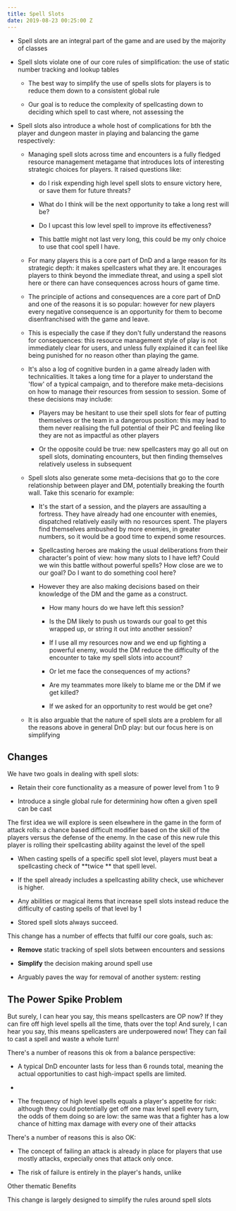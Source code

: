 ```yaml
---
title: Spell Slots
date: 2019-08-23 00:25:00 Z
---
```


* Spell slots are an integral part of the game and are used by the majority of classes

* Spell slots violate one of our core rules of simplification: the use of static number tracking and lookup tables

  * The best way to simplify the use of spells slots for players is to reduce them down to a consistent global rule

  * Our goal is to reduce the complexity of spellcasting down to deciding which spell to cast where, not assessing the

* Spell slots also introduce a whole host of complications for bth the player and dungeon master in playing and balancing the game respectively:

  * Managing spell slots across time and encounters is a fully fledged resource management metagame that introduces lots of interesting strategic choices for players. It raised questions like:

    * do I risk expending high level spell slots to ensure victory here, or save them for future threats?

    * What do I think will be the next opportunity to take a long rest will be?

    * Do I upcast this low level spell to improve its effectiveness?

    * This battle might not last very long, this could be my only choice to use that cool spell I have.

  * For many players this is a core part of DnD and a large reason for its strategic depth: it makes spellcasters what they are. It encourages players to think beyond the immediate threat, and using a spell slot here or there can have consequences across hours of game time.

  * The principle of actions and consequences are a core part of DnD and one of the reasons it is so popular: however for new players every negative consequence is an opportunity for them to become disenfranchised with the game and leave.

  * This is especially the case if they don't fully understand the reasons for consequences: this resource management style of play is not immediately clear for users, and unless fully explained it can feel like being punished for no reason other than playing the game.

  * It's also a log of cognitive burden in a game already laden with technicalities. It takes a long time for a player to understand the 'flow' of a typical campaign, and to therefore make meta-decisions on how to manage their resources from session to session. Some of these decisions may include:

    * Players may be hesitant to use their spell slots for fear of putting themselves or the team in a dangerous position: this may lead to them never realising the full potential of their PC and feeling like they are not as impactful as other players

    * Or the opposite could be true: new spellcasters may go all out on spell slots, dominating encounters, but then finding themselves relatively useless in subsequent

  * Spell slots also generate some meta-decisions that go to the core relationship between player and DM, potentially breaking the fourth wall. Take this scenario for example:

    * It's the start of a session, and the players are assaulting a fortress. They have already had one encounter with enemies, dispatched relatively easily with no resources spent. The players find themselves ambushed by more enemies, in greater numbers, so it would be a good time to expend some resources.

    * Spellcasting heroes are making the usual deliberations from their character's point of view: how many slots to I have left? Could we win this battle without powerful spells? How close are we to our goal? Do I want to do something cool here?

    * However they are also making decisions based on their knowledge of the DM and the game as a construct.

      * How many hours do we have left this session?

      * Is the DM likely to push us towards our goal to get this wrapped up, or string it out into another session?

      * If I use all my resources now and we end up fighting a powerful enemy, would the DM reduce the difficulty of the encounter to take my spell slots into account?

      * Or let me face the consequences of my actions?

      * Are my teammates more likely to blame me or the DM if we get killed?

      * If we asked for an opportunity to rest would be get one?

  * It is also arguable that the nature of spell slots are a problem for all the reasons above in general DnD play: but our focus here is on simplifying

## Changes

We have two goals in dealing with spell slots:

* Retain their core functionality as a measure of power level from 1 to 9

* Introduce a single global rule for determining how often a given spell can be cast

The first idea we will explore is seen elsewhere in the game in the form of attack rolls: a chance based difficult modifier based on the skill of the players versus the defense of the enemy.  In the case of this new rule this player is rolling their spellcasting ability against the level of the spell

* When casting spells of a specific spell slot level, players must beat a spellcasting check of  \*\*twice \*\* that spell level.

* If the spell already includes a spellcasting ability check, use whichever is higher. 

* Any abilities or magical items that increase spell slots instead reduce the difficulty of casting spells of that level by 1

* Stored spell slots always succeed.

This change has a number of effects that fulfil our core goals, such as: 

* **Remove** static tracking of spell slots between encounters and sessions

* **Simplify** the decision making around spell use

* Arguably paves the way for removal of another system: resting

## The Power Spike Problem

But surely, I can hear you say, this means spellcasters are OP now? If they can fire off high level spells all the time, thats over the top! And surely, I can hear you say, this means spellcasters are underpowered now! They can fail to cast a spell and waste a whole turn!

There's a number of reasons this ok from a balance perspective:

* A typical DnD encounter lasts for less than 6 rounds total, meaning the actual opportunities to cast high-impact spells are limited.

* 

* The frequency of high level spells equals a player's appetite for risk: although they could potentially get off one max level spell every turn, the odds of them doing so are low: the same was that a fighter has a low chance of hitting max damage with every one of their attacks

There's a number of reasons this is also OK:

* The concept of failing an attack is already in place for players that use mostly attacks, expecially ones that attack only once.

* The risk of failure is entirely in the player's hands, unlike

Other thematic Benefits

This change is largely designed to simplify the rules around spell slots